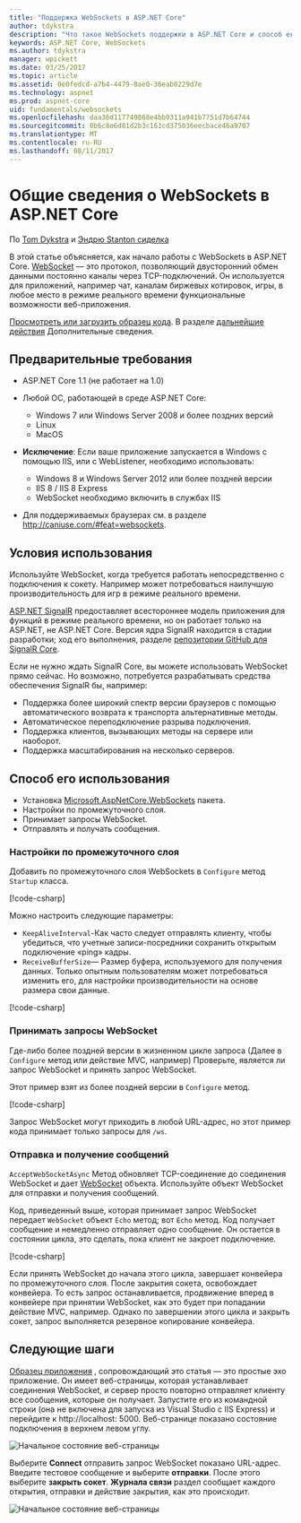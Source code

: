 ```yaml
---
title: "Поддержка WebSockets в ASP.NET Core"
author: tdykstra
description: "Что такое WebSockets поддержки в ASP.NET Core и способ его использования."
keywords: ASP.NET Core, WebSockets
ms.author: tdykstra
manager: wpickett
ms.date: 03/25/2017
ms.topic: article
ms.assetid: 0e0fedcd-a7b4-4479-8ae0-36eab0229d7e
ms.technology: aspnet
ms.prod: aspnet-core
uid: fundamentals/websockets
ms.openlocfilehash: daa36d117749868e4bb9311a941b7751d7b64744
ms.sourcegitcommit: 0b6c8e6d81d2b3c161cd375036eecbace46a9707
ms.translationtype: MT
ms.contentlocale: ru-RU
ms.lasthandoff: 08/11/2017
---
```

# <a name="introduction-to-websockets-in-aspnet-core"></a>Общие сведения о WebSockets в ASP.NET Core

По [Tom Dykstra](https://github.com/tdykstra) и [Эндрю Stanton сиделка](https://github.com/anurse)

В этой статье объясняется, как начало работы с WebSockets в ASP.NET Core. [WebSocket](https://en.wikipedia.org/wiki/WebSocket) — это протокол, позволяющий двусторонний обмен данными постоянно каналы через TCP-подключений. Он используется для приложений, например чат, каналам биржевых котировок, игры, в любое место в режиме реального времени функциональные возможности веб-приложения.

[Просмотреть или загрузить образец кода](https://github.com/aspnet/Docs/tree/master/aspnetcore/fundamentals/websockets/sample). В разделе [дальнейшие действия](#next-steps) Дополнительные сведения.


## <a name="prerequisites"></a>Предварительные требования

* ASP.NET Core 1.1 (не работает на 1.0)
* Любой ОС, работающей в среде ASP.NET Core:
  
  * Windows 7 или Windows Server 2008 и более поздних версий
  * Linux
  * MacOS

* **Исключение**: Если ваше приложение запускается в Windows с помощью IIS, или с WebListener, необходимо использовать:

  * Windows 8 и Windows Server 2012 или более поздней версии
  * IIS 8 / IIS 8 Express
  * WebSocket необходимо включить в службах IIS

* Для поддерживаемых браузерах см. в разделе http://caniuse.com/#feat=websockets.

## <a name="when-to-use-it"></a>Условия использования

Используйте WebSocket, когда требуется работать непосредственно с подключения к сокету. Например может потребоваться наилучшую производительность для игр в режиме реального времени.

[ASP.NET SignalR](https://docs.microsoft.com/aspnet/signalr/overview/getting-started/introduction-to-signalr) предоставляет всестороннее модель приложения для функций в режиме реального времени, но он работает только на ASP.NET, не ASP.NET Core. Версия ядра SignalR находится в стадии разработки; ход его выполнения, разделе [репозитории GitHub для SignalR Core](https://github.com/aspnet/SignalR).

Если не нужно ждать SignalR Core, вы можете использовать WebSocket прямо сейчас. Но возможно, потребуется разрабатывать средства обеспечения SignalR бы, например:

* Поддержка более широкий спектр версии браузеров с помощью автоматического возврата к транспорта альтернативные методы.
* Автоматическое переподключение разрыва подключения.
* Поддержка клиентов, вызывающих методы на сервере или наоборот.
* Поддержка масштабирования на несколько серверов.

## <a name="how-to-use-it"></a>Способ его использования

* Установка [Microsoft.AspNetCore.WebSockets](https://www.nuget.org/packages/Microsoft.AspNetCore.WebSockets/) пакета.
* Настройки по промежуточного слоя.
* Принимает запросы WebSocket.
* Отправлять и получать сообщения.

### <a name="configure-the-middleware"></a>Настройки по промежуточного слоя

Добавить по промежуточного слоя WebSockets в `Configure` метод `Startup` класса.

[!code-csharp[](websockets/sample/Startup.cs?name=UseWebSockets)]

Можно настроить следующие параметры:

* `KeepAliveInterval`-Как часто следует отправлять клиенту, чтобы убедиться, что учетные записи-посредники сохранить открытым подключение «ping» кадры.
* `ReceiveBufferSize`— Размер буфера, используемого для получения данных. Только опытным пользователям может потребоваться изменить его, для настройки производительности на основе размера свои данные.

[!code-csharp[](websockets/sample/Startup.cs?name=UseWebSocketsOptions)]

### <a name="accept-websocket-requests"></a>Принимать запросы WebSocket

Где-либо более поздней версии в жизненном цикле запроса (Далее в `Configure` метод или действие MVC, например) Проверьте, является ли запрос WebSocket и принять запрос WebSocket.

Этот пример взят из более поздней версии в `Configure` метод.

[!code-csharp[](websockets/sample/Startup.cs?name=AcceptWebSocket&highlight=7)]

Запрос WebSocket могут приходить в любой URL-адрес, но этот пример кода принимает только запросы для `/ws`.

### <a name="send-and-receive-messages"></a>Отправка и получение сообщений

`AcceptWebSocketAsync` Метод обновляет TCP-соединение до соединения WebSocket и дает [WebSocket](https://docs.microsoft.com/dotnet/core/api/system.net.websockets.websocket) объекта. Используйте объект WebSocket для отправки и получения сообщений.

Код, приведенный выше, которая принимает запрос WebSocket передает `WebSocket` объект `Echo` метод; вот `Echo` метод. Код получает сообщение и немедленно отправляет одно сообщение. Он остается в состоянии цикла, это сделать, пока клиент не закроет подключение. 

[!code-csharp[](websockets/sample/Startup.cs?name=Echo)]

Если принять WebSocket до начала этого цикла, завершает конвейера по промежуточного слоя.  После закрытия сокета, освобождает конвейера. То есть запрос останавливается, продвижение вперед в конвейере при принятии WebSocket, как это будет при попадании действие MVC, например.  Однако по завершении этого цикла и закрыть сокет, запрос выполняется резервное копирование конвейера.

## <a name="next-steps"></a>Следующие шаги

[Образец приложения](https://github.com/aspnet/Docs/tree/master/aspnetcore/fundamentals/websockets/sample) , сопровождающий это статья — это простые эхо приложение. Он имеет веб-страницы, которая устанавливает соединения WebSocket, и сервер просто повторно отправляет клиенту все сообщения, которые он получает. Запустите его из командной строки (она не включена для запуска из Visual Studio с IIS Express) и перейдите к http://localhost: 5000. Веб-странице показано состояние подключения в верхнем левом углу.

![Начальное состояние веб-страницы](websockets/_static/start.png)

Выберите **Connect** отправить запрос WebSocket показано URL-адрес.  Введите тестовое сообщение и выберите **отправки**. После этого выберите **закрыть сокет**. **Журнала связи** раздел сообщает каждого открытия, отправки и действие закрытия, как это происходит.

![Начальное состояние веб-страницы](websockets/_static/end.png)
